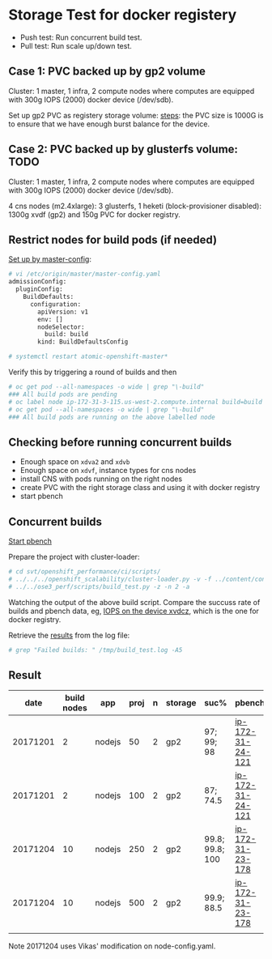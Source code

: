 # Storage Test for docker registery

* Push test: Run concurrent build test.
* Pull test: Run scale up/down test.

## Case 1: PVC backed up by gp2 volume

Cluster: 1 master, 1 infra, 2 compute nodes where computes are equipped with 300g IOPS (2000) docker device (/dev/sdb).

Set up gp2 PVC as registery storage volume: [steps](../learn/docker_registry.md#use-filesystem-driver-for-docker-registry): the PVC size is 1000G is to ensure that we have enough burst balance for the device.

## Case 2: PVC backed up by glusterfs volume: TODO

Cluster: 1 master, 1 infra, 2 compute nodes where computes are equipped with 300g IOPS (2000) docker device (/dev/sdb).

4 cns nodes (m2.4xlarge): 3 glusterfs, 1 heketi (block-provisioner disabled): 1300g xvdf (gp2) and 150g PVC for docker registry.

## Restrict nodes for build pods (if needed)

[Set up by master-config](https://docs.openshift.org/latest/install_config/build_defaults_overrides.html#install-config-build-defaults-overrides):

```sh
# vi /etc/origin/master/master-config.yaml
admissionConfig:
  pluginConfig:
    BuildDefaults:
      configuration:
        apiVersion: v1
        env: []
        nodeSelector:
          build: build
        kind: BuildDefaultsConfig

# systemctl restart atomic-openshift-master*
```

Verify this by triggering a round of builds and then

```sh
# oc get pod --all-namespaces -o wide | grep "\-build"
### All build pods are pending
# oc label node ip-172-31-3-115.us-west-2.compute.internal build=build
# oc get pod --all-namespaces -o wide | grep "\-build"
### All build pods are running on the above labelled node

```

## Checking before running concurrent builds

* Enough space on <code>xdva2</code> and <code>xdvb</code>
* Enough space on <code>xdvf</code>, instance types for cns nodes
* install CNS with pods running on the right nodes
* create PVC with the right storage class and using it with docker registry
* start pbench

## Concurrent builds

[Start pbench](../learn/pbench.md#use-pbench-in-the-test)

Prepare the project with cluster-loader:

```sh
# cd svt/openshift_performance/ci/scripts/
# ../../../openshift_scalability/cluster-loader.py -v -f ../content/conc_builds_nodejs.yaml 
# ../../ose3_perf/scripts/build_test.py -z -n 2 -a
```

Watching the output of the above build script. Compare the succuss rate of builds and pbench data, eg, [IOPS on the device xvdcz](http://perf-infra.ec2.breakage.org/pbench/results/ip-172-31-24-121/hk-conc-scale-a/tools-default/ip-172-31-57-74.us-west-2.compute.internal/iostat/disk.html), which is the one for docker registry.

Retrieve the [results](docker_reg_storage_result.md) from the log file:

```sh
# grep "Failed builds: " /tmp/build_test.log -A5          
```


## Result

| date     | build nodes | app    | proj | n | storage | suc%            | pbench                                                                                  | oc version                |
|----------|-------------|--------|------|---|---------|-----------------|-----------------------------------------------------------------------------------------|---------------------------|
| 20171201 | 2           | nodejs | 50   | 2 | gp2     | 97; 99; 98      | [ip-172-31-24-121](http://perf-infra.ec2.breakage.org/pbench/results/ip-172-31-24-121/) | 3.7.9-1.git.0.7c71a2d.el7 |
| 20171201 | 2           | nodejs | 100  | 2 | gp2     | 87; 74.5        | [ip-172-31-24-121](http://perf-infra.ec2.breakage.org/pbench/results/ip-172-31-24-121/) | 3.7.9-1.git.0.7c71a2d.el7 |
| 20171204 | 10          | nodejs | 250  | 2 | gp2     | 99.8; 99.8; 100 | [ip-172-31-23-178](http://perf-infra.ec2.breakage.org/pbench/results/ip-172-31-23-178/) | 3.7.9-1.git.0.7c71a2d.el7 |
| 20171204 | 10          | nodejs | 500  | 2 | gp2     | 99.9; 88.5      | [ip-172-31-23-178](http://perf-infra.ec2.breakage.org/pbench/results/ip-172-31-23-178/) | 3.7.9-1.git.0.7c71a2d.el7 |
|          |             |        |      |   |         |                 |                                                                                         |                           |

Note 20171204 uses Vikas' modification on node-config.yaml.
